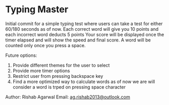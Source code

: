 # Typing Master
Initial commit for a simple typing test where users can take a test for either 60/180 seconds as of now.
Each correct word will give you 10 points and each incorrect word deducts 5 points
Your score will be displayed once the timer elapsed and will show the speed and final score.
A word will be counted only once you press a space.

Future options:
1. Provide different themes for the user to select
2. Provide more timer options
3. Restrict user from pressing backspace key
4. Find a more optimized way to calculate words as of now we are will consider a word is trped on pressing space character

Author: Rishab Agarwal
Email: ag.rishab2013@outlook.com
